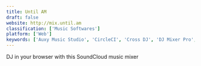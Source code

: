 ```yaml
---
title: Until AM
draft: false 
website: http://mix.until.am
classification: ['Music Softwares']
platform: ['Web']
keywords: ['Auxy Music Studio', 'CircleCI', 'Cross DJ', 'DJ Mixer Pro', 'Djay', 'FL Studio Mobile', 'Internet DJ Console', 'Melody ML', 'Mixxx', 'Moises', 'MusicJelly Mashup', 'ODJO', 'PanStage', 'Playlistify', 'RecordGram', 'Serato DJ', 'Serato Scratch Live', 'itDj']
---
```

DJ in your browser with this SoundCloud music mixer
